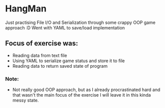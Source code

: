# HangMan

Just practising File I/O and Serialization through some crappy OOP game approach :D 
Went with YAML to save/load implementation

## Focus of exercise was:
* Reading data from text file
* Using YAML to serialize game status and store it to file
* Reading data to return saved state of program 

### Note: 
- Not really good OOP approach, but as I already procrastinated hard and that wasn't the main focus of the exercise
I will leave it in this kinda messy state.